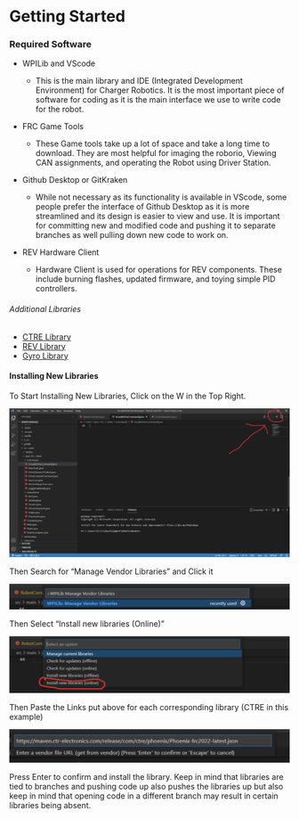 # Getting Started

### Required Software

* WPILib and VScode
    * This is the main library and IDE (Integrated Development Environment) for Charger Robotics. It is the most important piece of software for coding as it is the main interface we use to write code for the robot. 

* FRC Game Tools
    * These Game tools take up a lot of space and take a long time to download. They are most helpful for imaging the roborio, Viewing CAN assignments, and operating the Robot using Driver Station.

* Github Desktop or GitKraken
    * While not necessary as its functionality is available in VScode, some people prefer the interface of Github Desktop as it is more streamlined and its design is easier to view and use. It is important for committing new and modified code and pushing it to separate branches as well pulling down new code to work on.

* REV Hardware Client
    * Hardware Client is used for operations for REV components. These include burning flashes, updated firmware, and toying simple PID controllers.

###### Additional Libraries

* [CTRE Library](https://maven.ctr-electronics.com/release/com/ctre/phoenix/Phoenix-frc2022-latest.json)
* [REV Library](https://software-metadata.revrobotics.com/REVLib.json)
* [Gyro Library](https://www.kauailabs.com/dist/frc/2022/navx_frc.json)

#### Installing New Libraries

To Start Installing New Libraries, Click on the W in the Top Right.

![](/images/getting-started/getting-started01.png)

Then Search for “Manage Vendor Libraries” and Click it

![](/images/getting-started/getting-started02.png)

Then Select “Install new libraries (Online)”

![](/images/getting-started/getting-started03.png)

Then Paste the Links put above for each corresponding library (CTRE in this example)

![](/images/getting-started/getting-started04.png)

Press Enter to confirm and install the library. Keep in mind that libraries are tied to branches and pushing code up also pushes the libraries up but also keep in mind that opening code in a different branch may result in certain libraries being absent.
